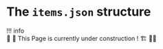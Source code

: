 # The `items.json` structure

!!! info  
    👷 🚧 This Page is currently under construction ! 🏗️ 👷‍♀️